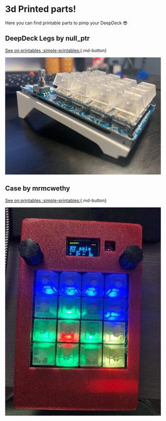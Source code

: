 # 3d Printed parts!

Here you can find printable parts to pimp your DeepDeck :sunglasses:

## DeepDeck Legs by null_ptr
[See on printables :simple-printables:](
https://www.printables.com/model/470130-deepdeck-legs){.md-button}

![DeepDeck Legs by null_ptr](deepdeck_legs.png)

## Case by mrmcwethy
[See on printables :simple-printables:](
https://www.printables.com/model/488483-deepdeck-macro-keyboard-case){.md-button}

![DeepDeck case by mrmcwethy](deepdeck_case.png)

